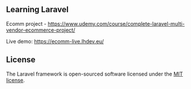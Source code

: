 ## Learning Laravel

Ecomm project - https://www.udemy.com/course/complete-laravel-multi-vendor-ecommerce-project/

Live demo: https://ecomm-live.lhdev.eu/

## License

The Laravel framework is open-sourced software licensed under the [MIT license](https://opensource.org/licenses/MIT).
